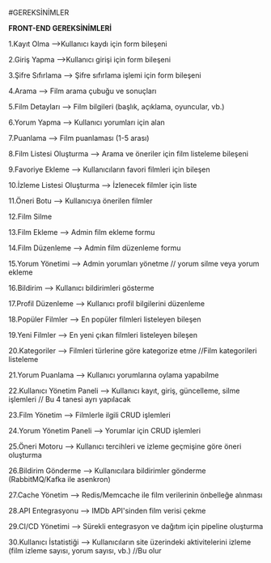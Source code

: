 #GEREKSİNİMLER

**FRONT-END GEREKSİNİMLERİ**

1.Kayıt Olma -->Kullanıcı kaydı için form bileşeni  

2.Giriş Yapma -->Kullanıcı girişi için form bileşeni  

3.Şifre Sıfırlama  --> Şifre sıfırlama işlemi için form bileşeni

4.Arama --> Film arama çubuğu ve sonuçları

5.Film Detayları --> Film bilgileri (başlık, açıklama, oyuncular, vb.)

6.Yorum Yapma --> Kullanıcı yorumları için alan

7.Puanlama --> Film puanlaması (1-5 arası)

8.Film Listesi Oluşturma --> Arama ve öneriler için film listeleme bileşeni

9.Favoriye Ekleme --> Kullanıcıların favori filmleri için bileşen

10.İzleme Listesi Oluşturma --> İzlenecek filmler için liste

11.Öneri Botu --> Kullanıcıya önerilen filmler

12.Film Silme 

13.Film Ekleme --> Admin film ekleme formu

14.Film Düzenleme --> Admin film düzenleme formu

15.Yorum Yönetimi --> Admin yorumları yönetme // yorum silme veya yorum ekleme 

16.Bildirim --> Kullanıcı bildirimleri gösterme

17.Profil Düzenleme --> Kullanıcı profil bilgilerini düzenleme

18.Popüler Filmler --> En popüler filmleri listeleyen bileşen

19.Yeni Filmler --> En yeni çıkan filmleri listeleyen bileşen

20.Kategoriler --> Filmleri türlerine göre kategorize etme //Film kategorileri listeleme 

21.Yorum Puanlama --> Kullanıcı yorumlarına oylama yapabilme

22.Kullanıcı Yönetim Paneli --> Kullanıcı kayıt, giriş, güncelleme, silme işlemleri // Bu 4 tanesi ayrı yapılacak

23.Film Yönetim --> Filmlerle ilgili CRUD işlemleri

24.Yorum Yönetim Paneli --> Yorumlar için CRUD işlemleri

25.Öneri Motoru --> Kullanıcı tercihleri ve izleme geçmişine göre öneri oluşturma

26.Bildirim Gönderme --> Kullanıcılara bildirimler gönderme (RabbitMQ/Kafka ile asenkron)

27.Cache Yönetim --> Redis/Memcache ile film verilerinin önbelleğe alınması 

28.API Entegrasyonu --> IMDb API'sinden film verisi çekme

29.CI/CD Yönetimi --> Sürekli entegrasyon ve dağıtım için pipeline oluşturma

30.Kullanıcı İstatistiği --> Kullanıcıların site üzerindeki aktivitelerini izleme (film izleme sayısı, yorum sayısı, vb.) //Bu olur 
